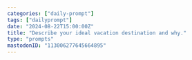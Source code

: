 ```yaml
---
categories: ["daily-prompt"]
tags: ["dailyprompt"]
date: "2024-08-22T15:00:00Z"
title: "Describe your ideal vacation destination and why."
type: "prompts"
mastodonID: "113006277645664895"
---
```

